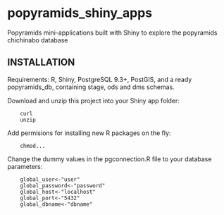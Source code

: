 # popyramids_shiny_apps
Popyramids mini-applications built with Shiny to explore the popyramids chichinabo database

## INSTALLATION
Requirements: R, Shiny, PostgreSQL 9.3+, PostGIS, and a ready popyramids_db, containing stage, ods and dms schemas.

Download and unzip this project into your Shiny app folder:

        curl 
        unzip
Add permisions for installing new R packages on the fly:

        chmod...
Change the dummy values in the pgconnection.R file to your database parameters:

        global_user<-"user"
        global_password<-"password"
        global_host<-"localhost"
        global_port<-"5432"
        global_dbname<-"dbname"
